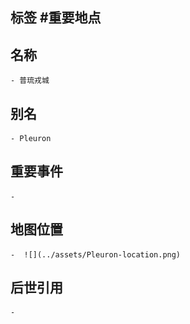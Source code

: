 ## 标签  #重要地点
## 名称
	- 普琉戎城
## 别名
	- Pleuron
## 重要事件
	-
## 地图位置
	-  ![](../assets/Pleuron-location.png)
## 后世引用
	-
